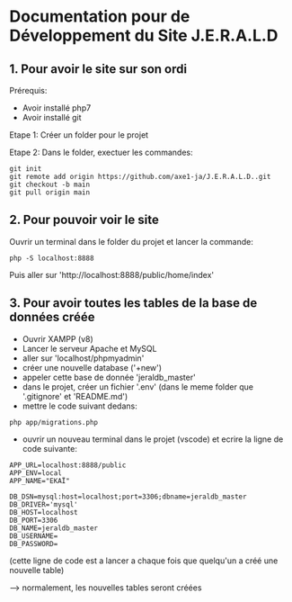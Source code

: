 # Documentation pour de Développement du Site J.E.R.A.L.D

## 1. Pour avoir le site sur son ordi

Prérequis:
- Avoir installé php7
- Avoir installé git

Etape 1: Créer un folder pour le projet

Etape 2: Dans le folder, exectuer les commandes:
```
git init
git remote add origin https://github.com/axe1-ja/J.E.R.A.L.D..git
git checkout -b main
git pull origin main
```



## 2. Pour pouvoir voir le site

Ouvrir un terminal dans le folder du projet et lancer la commande:
```
php -S localhost:8888
```

Puis aller sur 'http://localhost:8888/public/home/index'



## 3. Pour avoir toutes les tables de la base de données créée

- Ouvrir XAMPP (v8)
- Lancer le serveur Apache et MySQL
- aller sur 'localhost/phpmyadmin'
- créer une nouvelle database ('+new')
- appeler cette base de donnée 'jeraldb_master'
- dans le projet, créer un fichier '.env' (dans le meme folder que '.gitignore' et 'README.md')
- mettre le code suivant dedans:
```
php app/migrations.php        
```
- ouvrir un nouveau terminal dans le projet (vscode) et ecrire la ligne de code suivante:
```
APP_URL=localhost:8888/public 
APP_ENV=local 
APP_NAME="EKAÏ" 

DB_DSN=mysql:host=localhost;port=3306;dbname=jeraldb_master 
DB_DRIVER='mysql' 
DB_HOST=localhost 
DB_PORT=3306 
DB_NAME=jeraldb_master 
DB_USERNAME= 
DB_PASSWORD=    
```
(cette ligne de code est a lancer a chaque fois que quelqu'un a créé une nouvelle table)

--> normalement, les nouvelles tables seront créées

